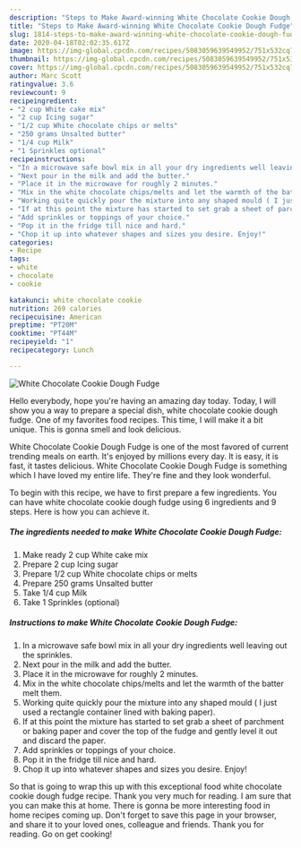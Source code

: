 ```yaml
---
description: "Steps to Make Award-winning White Chocolate Cookie Dough Fudge"
title: "Steps to Make Award-winning White Chocolate Cookie Dough Fudge"
slug: 1814-steps-to-make-award-winning-white-chocolate-cookie-dough-fudge
date: 2020-04-18T02:02:35.617Z
image: https://img-global.cpcdn.com/recipes/5083059639549952/751x532cq70/white-chocolate-cookie-dough-fudge-recipe-main-photo.jpg
thumbnail: https://img-global.cpcdn.com/recipes/5083059639549952/751x532cq70/white-chocolate-cookie-dough-fudge-recipe-main-photo.jpg
cover: https://img-global.cpcdn.com/recipes/5083059639549952/751x532cq70/white-chocolate-cookie-dough-fudge-recipe-main-photo.jpg
author: Marc Scott
ratingvalue: 3.6
reviewcount: 9
recipeingredient:
- "2 cup White cake mix"
- "2 cup Icing sugar"
- "1/2 cup White chocolate chips or melts"
- "250 grams Unsalted butter"
- "1/4 cup Milk"
- "1 Sprinkles optional"
recipeinstructions:
- "In a microwave safe bowl mix in all your dry ingredients well leaving out the sprinkles."
- "Next pour in the milk and add the butter."
- "Place it in the microwave for roughly 2 minutes."
- "Mix in the white chocolate chips/melts and let the warmth of the batter melt them."
- "Working quite quickly pour the mixture into any shaped mould ( I just used a rectangle container lined with baking paper)."
- "If at this point the mixture has started to set grab a sheet of parchment or baking paper and cover the top of the fudge and gently level it out and discard the paper."
- "Add sprinkles or toppings of your choice."
- "Pop it in the fridge till nice and hard."
- "Chop it up into whatever shapes and sizes you desire. Enjoy!"
categories:
- Recipe
tags:
- white
- chocolate
- cookie

katakunci: white chocolate cookie 
nutrition: 269 calories
recipecuisine: American
preptime: "PT20M"
cooktime: "PT44M"
recipeyield: "1"
recipecategory: Lunch

---
```



![White Chocolate Cookie Dough Fudge](https://img-global.cpcdn.com/recipes/5083059639549952/751x532cq70/white-chocolate-cookie-dough-fudge-recipe-main-photo.jpg)

Hello everybody, hope you're having an amazing day today. Today, I will show you a way to prepare a special dish, white chocolate cookie dough fudge. One of my favorites food recipes. This time, I will make it a bit unique. This is gonna smell and look delicious.



White Chocolate Cookie Dough Fudge is one of the most favored of current trending meals on earth. It's enjoyed by millions every day. It is easy, it is fast, it tastes delicious. White Chocolate Cookie Dough Fudge is something which I have loved my entire life. They're fine and they look wonderful.


To begin with this recipe, we have to first prepare a few ingredients. You can have white chocolate cookie dough fudge using 6 ingredients and 9 steps. Here is how you can achieve it.

<!--inarticleads1-->

##### The ingredients needed to make White Chocolate Cookie Dough Fudge:

1. Make ready 2 cup White cake mix
1. Prepare 2 cup Icing sugar
1. Prepare 1/2 cup White chocolate chips or melts
1. Prepare 250 grams Unsalted butter
1. Take 1/4 cup Milk
1. Take 1 Sprinkles (optional)




<!--inarticleads2-->

##### Instructions to make White Chocolate Cookie Dough Fudge:

1. In a microwave safe bowl mix in all your dry ingredients well leaving out the sprinkles.
1. Next pour in the milk and add the butter.
1. Place it in the microwave for roughly 2 minutes.
1. Mix in the white chocolate chips/melts and let the warmth of the batter melt them.
1. Working quite quickly pour the mixture into any shaped mould ( I just used a rectangle container lined with baking paper).
1. If at this point the mixture has started to set grab a sheet of parchment or baking paper and cover the top of the fudge and gently level it out and discard the paper.
1. Add sprinkles or toppings of your choice.
1. Pop it in the fridge till nice and hard.
1. Chop it up into whatever shapes and sizes you desire. Enjoy!




So that is going to wrap this up with this exceptional food white chocolate cookie dough fudge recipe. Thank you very much for reading. I am sure that you can make this at home. There is gonna be more interesting food in home recipes coming up. Don't forget to save this page in your browser, and share it to your loved ones, colleague and friends. Thank you for reading. Go on get cooking!
